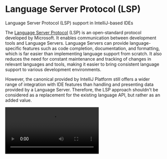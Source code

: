 <!-- Copyright 2000-2025 JetBrains s.r.o. and contributors. Use of this source code is governed by the Apache 2.0 license. -->

# Language Server Protocol (LSP)

<primary-label ref="CommercialIDEs"/>

<link-summary>Language Server Protocol (LSP) support in IntelliJ-based IDEs</link-summary>

The [Language Server Protocol](https://microsoft.github.io/language-server-protocol/) (LSP) is an open-standard protocol developed by Microsoft. It enables communication between development tools and Language Servers.
Language Servers can provide language-specific features such as code completion, documentation, and formatting, which is far easier than implementing language support from scratch.
It also reduces the need for constant maintenance and tracking of changes in relevant languages and tools, making it easier to bring consistent language support to various development environments.

However, the canonical [](custom_language_support.md) provided by IntelliJ Platform still offers a wider range of integration with IDE features than handling and presenting data provided by a Language Server.
Therefore, the LSP approach shouldn't be considered as a replacement for the existing language API, but rather as an added value.

<video src="https://www.youtube.com/watch?v=N4bkzOqxI4E"/>

_Gain insights into the Language Server Protocol (LSP) and its capabilities while exploring the implementation journey of the
[Contextive plugin](https://plugins.jetbrains.com/plugin/23928-contextive/),
designed to document and utilize domain terminology within codebases.
Chris Simon shares the challenges faced and offers practical tips for aspiring LSP developers._

## Supported IDEs

<primary-label ref="2023.2"/>

The integration with the Language Server Protocol is created as an extension to the *paid* IntelliJ-based IDEs.
Therefore, plugins using Language Server integration are not available in Community releases of JetBrains products and Android Studio from Google.

The LSP API is publicly available as part of the IntelliJ Platform in the following IDEs:
IntelliJ IDEA Ultimate, WebStorm, PhpStorm, PyCharm Professional, DataSpell, RubyMine, CLion, Aqua, DataGrip, GoLand, Rider, and RustRover.

## LSP Plugin Setup

The plugin must target [](idea_ultimate.md) version `2023.2` or later.

### Gradle Build Script

<tabs>
<tab title="IntelliJ Platform Gradle Plugin (2.x)">

Relevant <path>build.gradle.kts</path> configuration:

```kotlin
plugins {
  id("org.jetbrains.intellij.platform") version "%intellij-platform-gradle-plugin-version%"
}

repositories {
  mavenCentral()

  intellijPlatform {
    defaultRepositories()
  }
}

dependencies {
  intellijPlatform {
    intellijIdeaUltimate("%ijPlatform%")
  }
}
```

</tab>

<tab title="Gradle IntelliJ Plugin (1.x)">

Upgrade the Gradle IntelliJ Plugin to the latest version.
It will attach the LSP API sources and code documentation to the project.

Relevant <path>build.gradle.kts</path> configuration:

```kotlin
plugins {
  // ...
  id("org.jetbrains.intellij") version "%gradle-intellij-plugin-version%"
}

intellij {
  version = "%ijPlatform%"
  type = "IU"
}
```

For projects based on the [](plugin_github_template.md), update the Gradle IntelliJ Plugin to the latest version,
and amend the values in <path>gradle.properties</path> accordingly.

</tab>
</tabs>

### plugin.xml

The <path>plugin.xml</path> configuration file must specify the dependency on the IntelliJ Platform _Ultimate_ module:

```xml

<idea-plugin>
  <!-- ... -->
  <depends>com.intellij.modules.ultimate</depends>
</idea-plugin>
```

### IDE Setup

Since 2024.2, LSP API sources are provided with the `IntelliJ IDEA Ultimate sources` artifact.
See [](tools_intellij_platform_gradle_plugin.md#attaching-sources) on how to enable downloading sources.
Then, use <ui-path>Navigate | Class...</ui-path> to open the `LspServerManager` class.
In the opened editor, invoke <control>Download IntelliJ Platform sources</control> to download and attach sources.

#### Earlier IDE Versions

The LSP API sources are bundled in the IntelliJ IDEA Ultimate distribution and can be found within the <path>\$IDEA_INSTALLATION\$/lib/src/src_lsp-openapi.zip</path> archive.

> Due to technical limitations in IDEs before 2024.1, it is necessary to manually attach sources to the IntelliJ IDEA Ultimate dependency.
> To do so, when reviewing the compiled class which belongs to the LSP API, run the _Choose Sources..._ action, and point to the
> <path>\$IDEA_INSTALLATION\$/lib/src/src_lsp-openapi.zip</path> file.
>
{style="note" title="Attaching Sources in IDE before 2024.1"}

## Supported Features

The LSP support provided by the IntelliJ Platform covers the following features for these releases:

### 2025.1

- Document Link ([`textDocument/documentLink`](https://microsoft.github.io/language-server-protocol/specification/#textDocument_documentLink))

### 2024.3

- Color Preview ([`textDocument/documentColor`](https://microsoft.github.io/language-server-protocol/specification#textDocument_documentColor))
- Document Save Notification ([`textDocument/didSave`](https://microsoft.github.io/language-server-protocol/specification/#textDocument_didSave)) [2024.3.1]

### 2024.2

- Find Usages ([`textDocument/references`](https://microsoft.github.io/language-server-protocol/specification#textDocument_references))
- Completion Item Resolve Request ([`completionItem/resolve`](https://microsoft.github.io/language-server-protocol/specification/#completionItem_resolve))
- Code Action Resolve Request ([`codeAction/resolve`](https://microsoft.github.io/language-server-protocol/specification/#codeAction_resolve))
- Semantic Highlighting ([`textDocument/semanticTokens/full`](https://microsoft.github.io/language-server-protocol/specification/#semanticTokens_fullRequest)) [2024.2.2]

### 2024.1

- Communication channel: Socket
- Execute a command ([`workspace/executeCommand`](https://microsoft.github.io/language-server-protocol/specification/#workspace_executeCommand))
- Apply a WorkspaceEdit ([`workspace/applyEdit`](https://microsoft.github.io/language-server-protocol/specification/#workspace_applyEdit))
- Show Document Request ([`window/showDocument`](https://microsoft.github.io/language-server-protocol/specification/#window_showDocument))

### 2023.3

- Intention actions ([`textDocument/codeAction`](https://microsoft.github.io/language-server-protocol/specification/#textDocument_codeAction))
- Code formatting ([`textDocument/formatting`](https://microsoft.github.io/language-server-protocol/specification/#textDocument_formatting))
- Request cancellation ([`$/cancelRequest`](https://microsoft.github.io/language-server-protocol/specification/#cancelRequest))
- Quick documentation ([`textDocument/hover`](https://microsoft.github.io/language-server-protocol/specification#textDocument_hover)) [2023.3.2]
- Client-side file watcher ([`workspace/didChangeWatchedFiles`](https://microsoft.github.io/language-server-protocol/specification#workspace_didChangeWatchedFiles)) [2023.3.2]

### 2023.2

- Communication channel: StdIO
- Errors and warnings highlighting ([`textDocument/publishDiagnostics`](https://microsoft.github.io/language-server-protocol/specification/#textDocument_publishDiagnostics))
- Quick-fixes for errors and warnings ([`textDocument/codeAction`](https://microsoft.github.io/language-server-protocol/specification/#textDocument_codeAction))
- Code completion ([`textDocument/completion`](https://microsoft.github.io/language-server-protocol/specification/#textDocument_completion))
- Go to Declaration ([`textDocument/definition`](https://microsoft.github.io/language-server-protocol/specification/#textDocument_definition))

## Basic Implementation

As a reference, check out the [Prisma ORM](https://plugins.jetbrains.com/plugin/20686-prisma-orm) open-source plugin implementation: [Prisma ORM LSP](%gh-ij-plugins%/prisma/src/org/intellij/prisma/ide/lsp)

<procedure title="Minimal LSP Plugin Setup">

1. Implement `LspServerSupportProvider` and within the `LspServerSupportProvider.fileOpened()` method, spin up the relevant LSP server descriptor, which can decide if the given file is supported by using the `LspServerDescriptor.isSupportedFile()` check method.
2. [Register](plugin_extensions.md#declaring-extensions) it as a `com.intellij.platform.lsp.serverSupportProvider` [Extension Point (EP)](plugin_extension_points.md):
3. Tell how to start the server by implementing `LspServerDescriptor.createCommandLine()`.

```kotlin
import com.intellij.platform.lsp.api.LspServerSupportProvider
import com.intellij.platform.lsp.api.ProjectWideLspServerDescriptor

internal class FooLspServerSupportProvider : LspServerSupportProvider {
  override fun fileOpened(project: Project, file: VirtualFile, serverStarter: LspServerStarter) {
    if (file.extension == "foo") {
      serverStarter.ensureServerStarted(FooLspServerDescriptor(project))
    }
  }
}

private class FooLspServerDescriptor(project: Project) : ProjectWideLspServerDescriptor(project, "Foo") {
  override fun isSupportedFile(file: VirtualFile) = file.extension == "foo"
  override fun createCommandLine() = GeneralCommandLine("foo", "--stdio")
}
```

</procedure>

### Status Bar Integration

<primary-label ref="2024.1"/>

A dedicated <control>Language Services</control> status bar widget is available to monitor the status of all LSP servers.
Override `LspServerSupportProvider.createLspServerWidgetItem()` to provide a custom icon and link to [Settings](settings.md) page (if available).

```kotlin
override fun createLspServerWidgetItem(
  lspServer: LspServer,
  currentFile: VirtualFile?
) =
  LspServerWidgetItem(
    lspServer, currentFile,
    FooIcons.PluginIcon, FooConfigurable::class.java
  )
```

If there are configuration problems preventing from starting an LSP server, the plugin can provide a widget item
with an error and give the user a hint how to fix the problem.

## Language Server Integration

Language Server is a separate process that analyzes source code and provides language-specific features to development tools.
When creating a plugin that uses LSP within the IDE, there are two possibilities for providing a Language Server to end-users:

- Bundle a [Language Server implementation](https://microsoft.github.io/language-server-protocol/implementors/servers/) binary as a resource delivered with a plugin.
- Provide a possibility for users to define the location of the Language Server binary in their environment.

The Prisma ORM plugin presents the first approach, which distributes the <path>prisma-language-server.js</path> script and uses a local Node.js interpreter to run it.

For more complex cases, the plugin may request to provide a detailed configuration with a dedicated [Settings](settings_guide.md) implementation.

## Customization

To fine-tune or disable the implementation of LSP-based features, plugins may override the corresponding properties of the `LspServerDescriptor` class.
See the [property documentation](#ide-setup) for more details.

### 2023.3

{id="customization_2023_3"}

- `lspFormattingSupport`
- `lspHoverSupport`

### 2023.2

{id="customization_2023_2"}

- `lspGoToDefinitionSupport`
- `lspCompletionSupport`
- `lspDiagnosticsSupport`
- `lspCodeActionsSupport`
- `lspCommandsSupport`

To handle custom (undocumented) requests and notifications from the LSP server, override `LspServerDescriptor.createLsp4jClient` property and the `Lsp4jClient` class according to their documentation.

To send custom (undocumented) requests and notifications to the LSP server, override `LspServerDescriptor.lsp4jServerClass` property and implement the `LspClientNotification` and/or `LspRequest` classes.
The documentation in the source code includes implementation examples.

See the [bundled LSP API source code](#ide-setup) and its documentation for more information.

## Troubleshooting

All the IDE and LSP server communication logs are passed to the IDE log file.

To include them, add the following entry to the <control>Help | Diagnostic Tools | Debug Log Settings…</control> configuration dialog:

```
#com.intellij.platform.lsp
```

For more information, see the [](ide_infrastructure.md#logging) section.

## Integration Overview

Integrating the Language Server Protocol (LSP) into a plugin for IntelliJ-based IDEs involves a trade-off between simple and fast language support and a complex custom language support plugin with IDE capabilities.

When considering the LSP-based approach, it is important to assess the following criteria for providing a Language Server to end users:

- OS dependency of the Language Server.
- Availability of the latest version online.
- Compatibility with breaking changes between versions.
- Feasibility of requesting the user to provide the Language Server binary path.

## Sample Plugins

The following open-source plugins make use of LSP:

- [Prisma ORM](%gh-ij-plugins%/prisma/src/org/intellij/prisma/ide/lsp)

Explore third-party plugins using LSP on [IntelliJ Platform Explorer](https://jb.gg/ipe?extensions=com.intellij.platform.lsp.serverSupportProvider).

<include from="snippets.md" element-id="missingContent"/>

